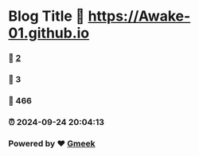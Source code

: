 # Blog Title :link: https://Awake-01.github.io 
### :page_facing_up: [2](https://Awake-01.github.io/tag.html) 
### :speech_balloon: 3 
### :hibiscus: 466 
### :alarm_clock: 2024-09-24 20:04:13 
### Powered by :heart: [Gmeek](https://github.com/Meekdai/Gmeek)
